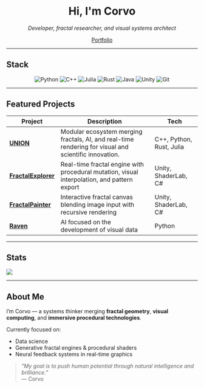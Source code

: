 <h1 align="center">Hi, I'm Corvo</h1>
<p align="center">
  <em>Developer, fractal researcher, and visual systems architect</em>  
</p>

<p align="center">
  <a href="https://corvo001.github.io/">
     Portfolio
  </a>  
</p>

---

##  Stack

<div align="center">

  ![Python](https://img.shields.io/badge/Python-3776AB?style=flat-square&logo=python&logoColor=white)
  ![C++](https://img.shields.io/badge/C++-00599C?style=flat-square&logo=c%2b%2b&logoColor=white)
  ![Julia](https://img.shields.io/badge/Julia-9558B2?style=flat-square&logo=julia&logoColor=white)
  ![Rust](https://img.shields.io/badge/Rust-000000?style=flat-square&logo=rust&logoColor=white)
  ![Java](https://img.shields.io/badge/Java-ED8B00?style=flat-square&logo=openjdk&logoColor=white)
  ![Unity](https://img.shields.io/badge/Unity-000000?style=flat-square&logo=unity&logoColor=white)
  ![Git](https://img.shields.io/badge/Git-F05032?style=flat-square&logo=git&logoColor=white)

</div>

---

##  Featured Projects

| Project | Description | Tech |
|--------|-------------|------|
| [**UNION**](https://github.com/corvo001/UNION) | Modular ecosystem merging fractals, AI, and real-time rendering for visual and scientific innovation. | C++, Python, Rust, Julia |
| [**FractalExplorer**](https://github.com/corvo001/FractalExplorer) | Real-time fractal engine with procedural mutation, visual interpolation, and pattern export | Unity, ShaderLab, C# |
| [**FractalPainter**](https://github.com/corvo001/FractalPainter) | Interactive fractal canvas blending image input with recursive rendering | Unity, ShaderLab, C# |
| [**Raven**](https://github.com/corvo001/Raven) | AI focused on the development of visual data | Python |

---

##  Stats

<img src="https://user-images.githubusercontent.com/73097560/115834477-dbab4500-a447-11eb-908a-139a6edaec5c.gif">
<p align="center">

</p>

---

##  About Me

I’m Corvo — a systems thinker merging **fractal geometry**, **visual computing**, and **immersive procedural technologies**.

Currently focused on:
- Data science
- Generative fractal engines & procedural shaders
- Neural feedback systems in real-time graphics

> *"My goal is to push human potential through natural intelligence and brilliance."*  
> — Corvo
